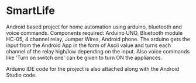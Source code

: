 # SmartLife
Android based project for home automation using arduino, bluetooth and voice commands.
Components required: Arduino UNO, Bluetooth module HC-05, 4 channel relay, Jumper Wires, Android phone.
The arduino gets the input from the Android App in the form of Ascii value and turns each channel of the relay high/low 
depending on the input.
Also voice commands like 'Turn on switch one' can be given to turn ON the appliances.


Arduino IDE code for the project is also attached along with the Android Studio code. 
